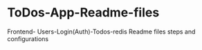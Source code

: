 # ToDos-App-Readme-files
Frontend- Users-Login(Auth)-Todos-redis Readme files steps and configurations
